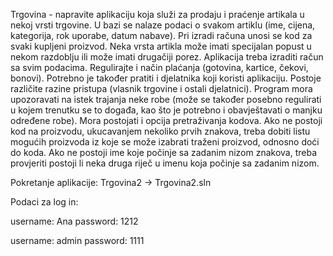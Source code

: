 Trgovina - napravite aplikaciju koja služi za prodaju i praćenje artikala u nekoj vrsti trgovine. U bazi se nalaze podaci o svakom artiklu (ime, cijena, kategorija, rok uporabe, datum nabave). Pri izradi računa unosi se kod za svaki kupljeni proizvod. Neka vrsta artikla može imati specijalan popust u nekom razdoblju ili može imati drugačiji porez. Aplikacija treba izraditi račun sa svim podacima. Regulirajte i način plaćanja (gotovina, kartice, čekovi, bonovi). Potrebno je također pratiti i djelatnika koji koristi aplikaciju. Postoje različite razine pristupa (vlasnik trgovine i ostali djelatnici). Program mora upozoravati na istek trajanja neke robe (može se također posebno regulirati u kojem trenutku se to događa, kao što je potrebno i obavještavati o manjku određene robe). Mora postojati i opcija pretraživanja kodova. Ako ne postoji kod na proizvodu, ukucavanjem nekoliko prvih znakova, treba dobiti listu mogućih proizvoda iz koje se može izabrati traženi proizvod, odnosno doći do koda. Ako ne postoji ime koje počinje sa zadanim nizom znakova, treba provjeriti postoji li neka druga riječ u imenu koja počinje sa zadanim nizom.

  Pokretanje aplikacije: Trgovina2 -> Trgovina2.sln
  
Podaci za log in:

  username: Ana
  password: 1212
  
  username: admin
  password: 1111
